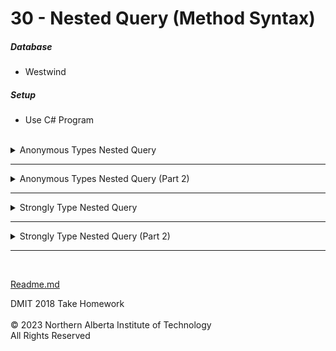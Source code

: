 # 30 - Nested Query (Method Syntax)

  ##### Database
  * Westwind</br>
  ##### Setup
  * Use C# Program</br></br>

<details>
<summary>Anonymous Types Nested Query</summary>

**Given a list of Categories, return the following information.**

* Category Name (shown as Name) 
* Description
* Items (*NOTE:  We are using **Items** so not to cause confusion by calling it **Products***)
  * Product Name (shown as Name)
  * Unit Price (shown as Price)
* **Order by Category Name, Product Name**  
  
<details>
<summary>Solution</summary>

  ```cs
void Main()
{
	Categories
		.OrderBy(c => c.CategoryName)
		.Select(c => new 
		{
			Name = c.CategoryName,
			Description = c.Description,
			Products = Products
						.Where(p => p.CategoryID == c.CategoryID)
						.OrderBy(p => p.ProductName)
						.Select(p => new
						{
							Name = p.ProductName,
							Price = p.UnitPrice
						}
						).ToList()
		}).Dump();

}
 ```
</details>

### Output
![](Images/30%20-%20Nested%20Query%20-%20Anonymous%20Types%201.png)
</details>

---    
<details>
<summary>Anonymous Types Nested Query (Part 2)</summary>

**Given a list of Suppliers, return the following information.**

* Supplier Name (shown as Name) 
* Contact Name
* City
* Items (*NOTE:  We are using **Items** so not to cause confusion by calling it **Products***)
  * Product Name (shown as Name)
  * Unit Price (shown as Price)
* **Order by Category Name, Product Price from largest to smallest**  
* **We only want to see those products that have a value less than $10.00**
  
<details>
<summary>Solution</summary>

  ```cs
void Main()
{
	Suppliers		
		.OrderBy(s => s.CompanyName)
		.Select(s => new
		{
			Name = s.CompanyName,
			ContactName = s.ContactName,
			City = s.Address.City,
			Items = Products
				.Where(p => p.UnitPrice < 10)
				.OrderByDescending(p => p.UnitPrice)
				.Select(p => new
				{
					Name = p.ProductName,
					Price = p.UnitPrice
				})
	
		}).Dump();
}
 ```
</details>

### Output
![](Images/30%20-%20Nested%20Query%20-%20Anonymous%20Types%202.png)
</details>

---    
<details>
<summary>Strongly Type Nested Query</summary>

**Given a list of Categories, return the following information.**

* Category Name (shown as Name) 
* Description
* Items (*NOTE:  We are using **Items** so not to cause confusion by calling it **Products***)
  * Product Name (shown as Name)
  * Unit Price (shown as Price)
* **Order by Category Name, Product Name**  
  
**NOTE:  The strongly type name will be CategoryView & ProductView**
<details>
<summary>Solution</summary>

  ```cs
void Main()
{
	Categories
		.OrderBy(c => c.CategoryName)
		.Select(c => new CategoryView()
		{
			Name = c.CategoryName,
			Description = c.Description,
			Products = Products
						.Where(p => p.CategoryID == c.CategoryID)
						.OrderBy(p => p.ProductName)
						.Select(p => new ProductView()
						{
							Name = p.ProductName,
							Price = p.UnitPrice
						}
						).ToList()
		}).Dump();

}

public class CategoryView
{
	public string Name { get; set; }
	public string Description { get; set; }
	public List<ProductView> Products { get; set; }
}

public class ProductView
{
	public string Name { get; set; }
	public decimal Price { get; set; }
}
 ```
</details>

### Output
![](Images/30%20-%20Nested%20Query%201.png)
</details>

---
<details>
<summary>Strongly Type Nested Query (Part 2)</summary>

**Given a list of Order, return the following information.**

* OrderID
* Order Date (shown as OrderDate) *NOTE:  When creating the property in the view, the DateTime is **nullable** (Please reference by to 1517)*
* Customer Name (shown as CustomerName) 
* Contact Name (shown as ContactName)  
* Details
  * Product Name (shown as Name)
  * Quantity
  * Unit Price (shown as Price)
  * Extend Price (shown as LineTotal)
* **Order by Customer Name, Product Name**  
* **We only want to see those orders that were in May of 2018**
  
**NOTE:  The strongly type name must end in View  ie: XxxxView**
<details>
<summary>Solution</summary>

  ```cs
void Main()
{
	Orders
		.Where(o => o.OrderDate.Value.Month == 5 &&
				o.OrderDate.Value.Year == 2018)
		.OrderBy(o => o.Customer.CompanyName)
		.Select(o => new OrderView()
		{
			OrderID = o.OrderID,
			OrderDate = o.OrderDate,
			CustomerName = o.Customer.CompanyName,
			ContactName = o.Customer.ContactName,
			Details = OrderDetails
						.Where(od => od.OrderID == o.OrderID)
						.OrderBy(od => od.Product.ProductName)
						.Select(od => new OrderDetailView()
						{
							Name = od.Product.ProductName,
							Quantity = od.Quantity,
							Price = od.UnitPrice,
							LineTotal = (od.Quantity * od.UnitPrice)
						}).ToList()

		}).Dump();
}

public class OrderView
{
	public int OrderID { get; set; }
	public DateTime? OrderDate { get; set; }
	public string CustomerName { get; set; }
	public string ContactName { get; set; }
	public List<OrderDetailView> Details { get; set; }
}

public class OrderDetailView
{
	public string Name { get; set; }
	public int Quantity { get; set; }
	public decimal Price { get; set; }
	public decimal LineTotal { get; set; }
}
 ```
</details>

### Output
![](Images/30%20-%20Nested%20Query%202.png)
</details>

---  

</br>

[Readme.md](./Readme.md)


DMIT 2018 Take Homework<br><br>
© 2023 Northern Alberta Institute of Technology <br>
All Rights Reserved

